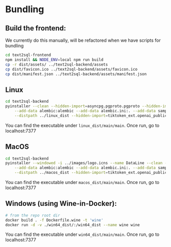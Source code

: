# Bundling

## Build the frontend:

We currently do this manually, will be refactored when we have scripts for bundling

```bash
cd text2sql-frontend
npm install && NODE_ENV=local npm run build
cp -r dist/assets/ ../text2sql-backend/assets
cp dist/favicon.ico ../text2sql-backend/assets/favicon.ico
cp dist/manifest.json ../text2sql-backend/assets/manifest.json
```

## Linux

```bash
cd text2sql-backend
pyinstaller --clean --hidden-import=asyncpg.pgproto.pgproto --hidden-import=uuid --hidden-import=ipaddress --hidden-import=aiosqlite \
    --add-data alembic:alembic --add-data alembic.ini:. --add-data samples:samples --add-data templates:templates --add-data assets:assets \
    --distpath ../linux_dist --hidden-import=tiktoken_ext.openai_public --hidden-import=tiktoken_ext --collect-data=jinja2 main.py -y
```

You can find the executable under `linux_dist/main/main`. Once run, go to localhost:7377

## MacOS

```bash
cd text2sql-backend
pyinstaller --windowed -i ../images/logo.icns --name DataLine --clean --hidden-import=asyncpg.pgproto.pgproto --hidden-import=uuid --hidden-import=ipaddress --hidden-import=aiosqlite \
    --add-data alembic:alembic --add-data alembic.ini:. --add-data samples:samples --add-data templates:templates --add-data assets:assets \
    --distpath ../macos_dist --hidden-import=tiktoken_ext.openai_public --hidden-import=tiktoken_ext --collect-data=jinja2 main.py -y
```

You can find the executable under `macos_dist/main/main`. Once run, go to localhost:7377

## Windows (using Wine-in-Docker):

```bash
# from the repo root dir
docker build . -f Dockerfile.wine -t 'wine'
docker run -d -v ./win64_dist/:/win64_dist --name wine wine
```

You can find the executable under `win64_dist/main/main`. Once run, go to localhost:7377

<!-- To interact/inspect:
docker run -d -v ./win64_dist/:/win64_dist --name wine wine "sleep infinity"
docker exec -it wine /bin/bash -->

<!-- ##### OLDER ##### -->

<!--
```bash
wine C:/Python311/python.exe -m pip install -r requirements.txt

pyinstaller --windowed -i logo.ico --name DataLine --hidden-import=asyncpg.pgproto.pgproto --hidden-import=uuid --hidden-import=ipaddress --hidden-import=aiosqlite \
    --add-data "alembic;alembic" --add-data "alembic.ini;." --add-data "samples;samples" --add-data "templates;templates" --add-data "assets;assets" \
    --distpath ../win64_dist --hidden-import=tiktoken_ext.openai_public --hidden-import=tiktoken_ext --collect-data=jinja2 main.py -y
```

docker build . -f Dockerfile.wine -t 'wine'
wget https://www.python.org/ftp/python/3.11.6/python-3.11.6.exe
wine python-3.11.6.exe /passive InstallAllUsers=1 PrependPath=1 Include_test=0
docker run -d --name wine wine sleep infinity
docker exec -it wine /bin/bash

https://www.makeworld.space/2021/10/linux-wine-pyinstaller.html
wine python-3.11.6.exe
wine C:/Python311/python.exe
ls ~/.wine -a
wine cmd.exe
wine C:/users/anthony/pipx/venvs/poetry/Scripts/poetry.exe
wine C:/users/anthony/pipx/venvs/poetry/Scripts/poetry.exe env use C:/Python311/python.exe
wine C:/users/anthony/pipx/venvs/poetry/Scripts/poetry.exe install --only main --no-root

wget https://aka.ms/vs/17/release/vs_BuildTools.exe
https://stackoverflow.com/questions/64261546/how-to-solve-error-microsoft-visual-c-14-0-or-greater-is-required-when-inst
sudo apt install winbind
wine vs_BuildTools.exe --norestart --passive --downloadThenInstall --includeRecommended --add Microsoft.VisualStudio.Workload.NativeDesktop --add Microsoft.VisualStudio.Workload.VCTools --add Microsoft.VisualStudio.Workload.MSBuildTools -->
